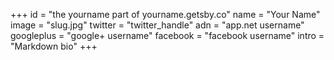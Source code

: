 +++
id = "the yourname part of yourname.getsby.co"
name = "Your Name"
image = "slug.jpg"
twitter = "twitter_handle"
adn = "app.net username"
googleplus = "google+ username"
facebook = "facebook username"
intro = "Markdown bio"
+++
